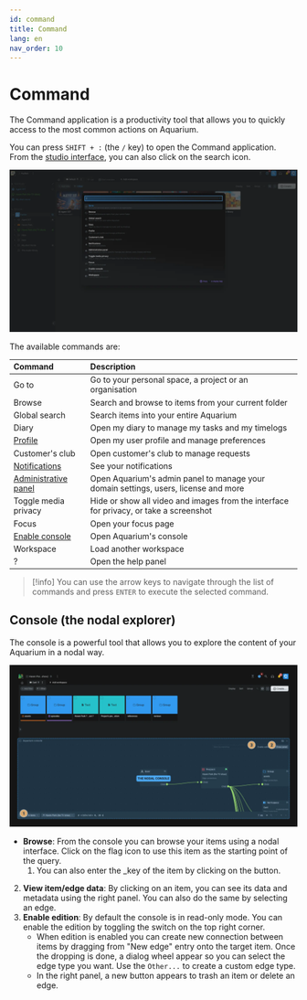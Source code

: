 ```yaml
---
id: command
title: Command
lang: en
nav_order: 10
---
```


# Command

The Command application is a productivity tool that allows you to quickly access
to the most common actions on Aquarium.

You can press `SHIFT + :` (the `/` key) to open the Command application. From
the [studio interface](../introduction/studio.md), you can also click on the
<span class="aq-icon">search</span> icon.

![Command](../../_medias/screenshots/command.webp)

The available commands are:

| Command             | Description                                                                            |
| :------------------- | :------------------------------------------------------------------------------------- |
| Go to                | Go to your personal space, a project or an organisation                                |
| Browse               | Search and browse to items from your current folder                                    |
| Global search        | Search items into your entire Aquarium                                                 |
| Diary                | Open my diary to manage my tasks and my timelogs                                       |
| [Profile](./profile.md)              | Open my user profile and manage preferences                                            |
| Customer's club      | Open customer's club to manage requests                                                |
| [Notifications](./notify.md)        | See your notifications                                                                 |
| [Administrative panel](./settings.md) | Open Aquarium's admin panel to manage your domain settings, users, license and more             |
| Toggle media privacy | Hide or show all video and images from the interface for privacy, or take a screenshot |
| Focus                | Open your focus page                                                                   |
| [Enable console](#console-the-nodal-explorer)       | Open Aquarium's console                                                                |
| Workspace            | Load another workspace                                                                 |
| ?                    | Open the help panel                                                                    |

> [!info]
> You can use the arrow keys to navigate through the list of commands and press `ENTER` to execute the selected command.

## Console (the nodal explorer)

The console is a powerful tool that allows you to explore the content of your Aquarium in a nodal way.

![Console](../../_medias/screenshots/command-console.webp)

- **Browse**: From the console you can browse your items using a nodal interface. Click on the <span class="aq-icon outline">flag</span> icon to use this item as the starting point of the query.
  1. You can also enter the _key of the item by clicking on the button.

2. **View item/edge data**: By clicking on an item, you can see its data and metadata using the right panel. You can also do the same by selecting an edge.
3. **Enable edition**: By default the console is in read-only mode. You can enable the edition by toggling the switch on the top right corner.
   - When edition is enabled you can create new connection between items by dragging from "New edge" entry onto the target item. Once the dropping is done, a dialog wheel appear so you can select the edge type you want. Use the `Other...` to create a custom edge type.
   - In the right panel, a new button appears to trash an item or delete an edge.

